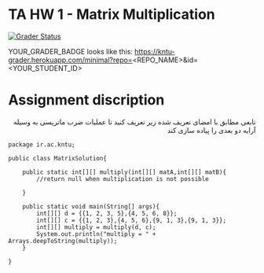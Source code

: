 # TA HW 1 - Matrix Multiplication

[![Grader Status](YOUR_GRADER_BADGE)](YOUR_GRADER_BADGE)

YOUR_GRADER_BADGE looks like this: https://kntu-grader.herokuapp.com/minimal?repo=<REPO_NAME>&id=<YOUR_STUDENT_ID>




# Assignment discription

<div dir="rtl" align="right">
تابعی مطابق با امضای تعریف شده زیر تعریف کنید تا عملیات ضرب ماتریسی به وسیله آرایه دو بعدی را پیاده سازی کند
</div>



```
package ir.ac.kntu;

public class MatrixSolution{

    public static int[][] multiply(int[][] matA,int[][] matB){
        //return null when multiplication is not possible

    }

    public static void main(String[] args){
        int[][] d = {{1, 2, 3, 5},{4, 5, 6, 8}};
        int[][] c = {{1, 2, 3},{4, 5, 6},{9, 1, 3},{9, 1, 3}};
        int[][] multiply = multiply(d, c);
        System.out.println("multiply = " + Arrays.deepToString(multiply));
    }

}
```
